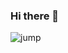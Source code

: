 ### Hi there 👋

![jump](https://user-images.githubusercontent.com/49684141/110754339-ae814980-8282-11eb-9e97-819ad7cc6d0a.gif)

<!--
**SuperSivan/SuperSivan** is a ✨ _special_ ✨ repository because its `README.md` (this file) appears on your GitHub profile.

Here are some ideas to get you started:

- 🔭 I’m currently working on ...
- 🌱 I’m currently learning ...
- 👯 I’m looking to collaborate on ...
- 🤔 I’m looking for help with ...
- 💬 Ask me about ...
- 📫 How to reach me: ...
- 😄 Pronouns: ...
- ⚡ Fun fact: ...![jump](https://user-images.githubusercontent.com/49684141/110754228-885ba980-8282-11eb-9144-21111dae0f18.gif)

-->
